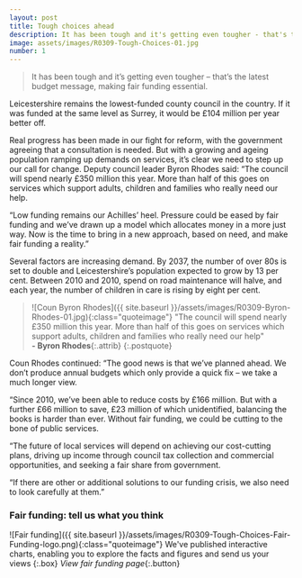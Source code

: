 ```yaml
---
layout: post
title: Tough choices ahead
description: It has been tough and it's getting even tougher - that's the latest budget message
image: assets/images/R0309-Tough-Choices-01.jpg
number: 1
---
```


> It has been tough and it’s getting even tougher – that’s the latest budget message, making fair funding essential.

Leicestershire remains the lowest-funded county council in the country. If it was funded at the same level as Surrey, it would be £104 million per year better off.

Real progress has been made in our fight for reform, with the government agreeing that a consultation is needed. But with a growing and ageing population ramping up demands on services, it’s clear we need to step up our call for change.
Deputy council leader Byron Rhodes said: “The council will spend nearly £350 million this year.  More than half of this goes on services which support adults, children and families who really need our help.

“Low funding remains our Achilles’ heel. Pressure could be eased by fair funding and we’ve drawn up a model which allocates money in a more just way. Now is the time to bring in a new approach, based on need, and make fair funding a reality.”

Several factors are increasing demand. By 2037, the number of over 80s is set to double and Leicestershire’s population expected to grow by 13 per cent. Between 2010 and 2010, spend on road maintenance will halve, and each year, the number of children in care is rising by eight per cent.

> ![Coun Byron Rhodes]({{ site.baseurl }}/assets/images/R0309-Byron-Rhodes-01.jpg){:class="quoteimage"} "The council will spend nearly £350 million this year. More than half of this goes on services which support adults, children and families who really need our help"  
**- Byron Rhodes**{:.attrib}
{:.postquote}

Coun Rhodes continued:  “The good news is that we’ve planned ahead. We don’t produce annual budgets which only provide a quick fix – we take a much longer view.

“Since 2010, we’ve been able to reduce costs by £166 million.  But with a further £66 million to save, £23 million of which unidentified, balancing the books is harder than ever. Without fair funding, we could be cutting to the bone of public services.  

“The future of local services will depend on achieving our cost-cutting plans, driving up income through council tax collection and commercial opportunities, and seeking a fair share from government.

“If there are other or additional solutions to our funding crisis, we also need to look carefully at them.”

### Fair funding: tell us what you think
![Fair funding]({{ site.baseurl }}/assets/images/R0309-Tough-Choices-Fair-Funding-logo.png){:class="quoteimage"}
We've published interactive charts, enabling you to explore the facts and figures and send us your views
{:.box}
*View fair funding page*{:.button}
